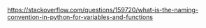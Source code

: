 https://stackoverflow.com/questions/159720/what-is-the-naming-convention-in-python-for-variables-and-functions









